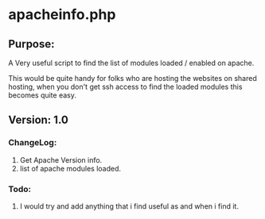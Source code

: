 # apacheinfo.php

## Purpose: 
A Very useful script to find the list of modules loaded / enabled on apache.

This would be quite handy for folks who are hosting the websites on shared hosting, when you don't get ssh access to find the loaded modules this becomes quite easy.
 
## Version: 1.0
 
### ChangeLog:
1. Get Apache Version info.
2. list of apache modules loaded.
 
### Todo:
1. I would try and add anything that i find useful as and when i find it.
 
 
